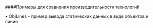 ####Примеры для сравнения производительности технологий

• ObjLines - пример вывода статических данных в виде объектов и линий
